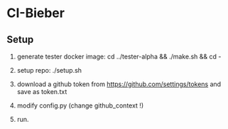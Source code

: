 CI-Bieber
=========

Setup
-----

1. generate tester docker image:
     cd ../tester-alpha && ./make.sh && cd -

2. setup repo:
     ./setup.sh

3. download a github token from https://github.com/settings/tokens and save as token.txt

4. modify config.py (change github_context !)

5. run.